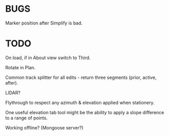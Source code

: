 

# BUGS

Marker position after Simplify is bad.

# TODO

On load, if in About view switch to Third.

Rotate in Plan.

Common track splitter for all edits - return three segments (prior, active, after).

LIDAR?

Flythrough to respect any azimuth & elevation applied when stationery.

One useful elevation tab tool might be the ability to apply a slope difference to a range of points.

Working offline? (Mongoose server?)

